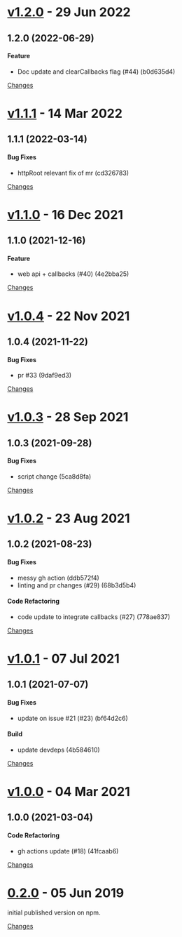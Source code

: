 <a name="v1.2.0"></a>
# [v1.2.0](https://github.com/mabunixda/node-red-contrib-nuki/releases/tag/v1.2.0) - 29 Jun 2022

## 1.2.0 (2022-06-29)

#### Feature

* Doc update and clearCallbacks flag (#44) (b0d635d4)



[Changes][v1.2.0]


<a name="v1.1.1"></a>
# [v1.1.1](https://github.com/mabunixda/node-red-contrib-nuki/releases/tag/v1.1.1) - 14 Mar 2022

## 1.1.1 (2022-03-14)

#### Bug Fixes

* httpRoot relevant fix of mr (cd326783)



[Changes][v1.1.1]


<a name="v1.1.0"></a>
# [v1.1.0](https://github.com/mabunixda/node-red-contrib-nuki/releases/tag/v1.1.0) - 16 Dec 2021

## 1.1.0 (2021-12-16)

#### Feature

* web api + callbacks (#40) (4e2bba25)



[Changes][v1.1.0]


<a name="v1.0.4"></a>
# [v1.0.4](https://github.com/mabunixda/node-red-contrib-nuki/releases/tag/v1.0.4) - 22 Nov 2021

## 1.0.4 (2021-11-22)

#### Bug Fixes

* pr #33 (9daf9ed3)



[Changes][v1.0.4]


<a name="v1.0.3"></a>
# [v1.0.3](https://github.com/mabunixda/node-red-contrib-nuki/releases/tag/v1.0.3) - 28 Sep 2021

## 1.0.3 (2021-09-28)

#### Bug Fixes

* script change (5ca8d8fa)



[Changes][v1.0.3]


<a name="v1.0.2"></a>
# [v1.0.2](https://github.com/mabunixda/node-red-contrib-nuki/releases/tag/v1.0.2) - 23 Aug 2021

## 1.0.2 (2021-08-23)

#### Bug Fixes

* messy gh action (ddb572f4)
* linting and pr changes (#29) (68b3d5b4)

#### Code Refactoring

* code update to integrate callbacks (#27) (778ae837)



[Changes][v1.0.2]


<a name="v1.0.1"></a>
# [v1.0.1](https://github.com/mabunixda/node-red-contrib-nuki/releases/tag/v1.0.1) - 07 Jul 2021

## 1.0.1 (2021-07-07)

#### Bug Fixes

* update on issue #21 (#23) (bf64d2c6)

#### Build

* update devdeps (4b584610)



[Changes][v1.0.1]


<a name="v1.0.0"></a>
# [v1.0.0](https://github.com/mabunixda/node-red-contrib-nuki/releases/tag/v1.0.0) - 04 Mar 2021

## 1.0.0 (2021-03-04)

#### Code Refactoring

* gh actions update (#18) (41fcaab6)



[Changes][v1.0.0]


<a name="0.2.0"></a>
# [0.2.0](https://github.com/mabunixda/node-red-contrib-nuki/releases/tag/0.2.0) - 05 Jun 2019

initial published version on npm. 

[Changes][0.2.0]


[v1.2.0]: https://github.com/mabunixda/node-red-contrib-nuki/compare/v1.1.1...v1.2.0
[v1.1.1]: https://github.com/mabunixda/node-red-contrib-nuki/compare/v1.1.0...v1.1.1
[v1.1.0]: https://github.com/mabunixda/node-red-contrib-nuki/compare/v1.0.4...v1.1.0
[v1.0.4]: https://github.com/mabunixda/node-red-contrib-nuki/compare/v1.0.3...v1.0.4
[v1.0.3]: https://github.com/mabunixda/node-red-contrib-nuki/compare/v1.0.2...v1.0.3
[v1.0.2]: https://github.com/mabunixda/node-red-contrib-nuki/compare/v1.0.1...v1.0.2
[v1.0.1]: https://github.com/mabunixda/node-red-contrib-nuki/compare/v1.0.0...v1.0.1
[v1.0.0]: https://github.com/mabunixda/node-red-contrib-nuki/compare/0.2.0...v1.0.0
[0.2.0]: https://github.com/mabunixda/node-red-contrib-nuki/tree/0.2.0

 <!-- Generated by https://github.com/rhysd/changelog-from-release -->

